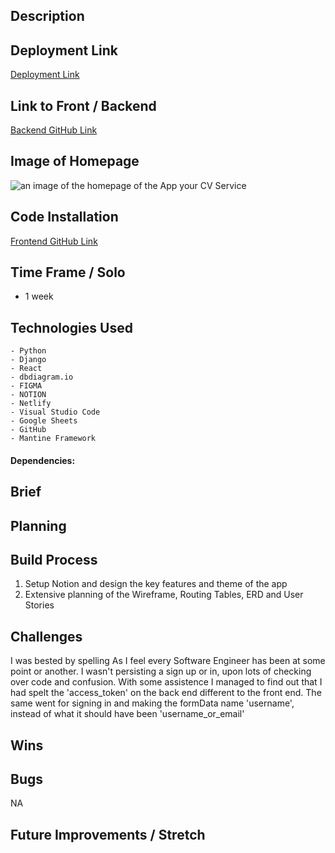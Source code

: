 ## Description

## Deployment Link
[Deployment Link]()

## Link to Front / Backend
[ Backend GitHub Link]()


## Image of Homepage
![an image of the homepage of the App your CV Service]()

## Code Installation
[Frontend GitHub Link]()

## Time Frame / Solo
  - 1 week

## Technologies Used
    - Python
    - Django
    - React
	- dbdiagram.io
	- FIGMA
	- NOTION
	- Netlify
	- Visual Studio Code
	- Google Sheets
	- GitHub
	- Mantine Framework

#### Dependencies:



## Brief

## Planning


## Build Process
1. Setup Notion and design the key features and theme of the app
2. Extensive planning of the Wireframe, Routing Tables, ERD and User Stories


## Challenges

I was bested by spelling As I feel every Software Engineer has been at some point or another.
    I wasn't persisting a sign up or in, upon lots of checking over code and confusion. With some assistence I managed to find out that
    I had spelt the 'access_token' on the back end different to the front end. The same went for signing in and making the formData name 'username',
    instead of what it should have been 'username_or_email'




## Wins




## Bugs
NA

## Future Improvements / Stretch
